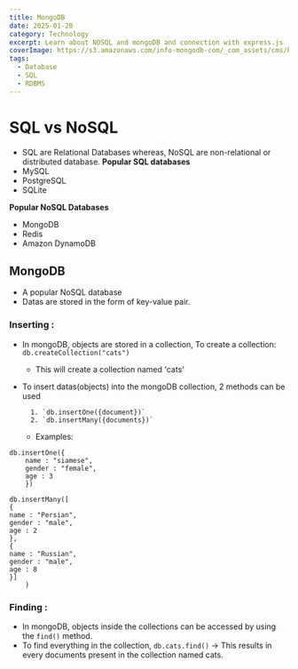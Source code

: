 ```yaml
---
title: MongoDB
date: 2025-01-20
category: Technology
excerpt: Learn about NOSQL and mongoDB and connection with express.js
coverImage: https://s3.amazonaws.com/info-mongodb-com/_com_assets/cms/kuzt9r42or1fxvlq2-Meta_Generic.png
tags:
  - Database
  - SQL
  - RDBMS
---
```


# SQL vs NoSQL
- SQL are Relational Databases whereas, NoSQL are non-relational or distributed database.
**Popular SQL databases**
- MySQL
- PostgreSQL
- SQLite

**Popular NoSQL Databases**
- MongoDB
- Redis
- Amazon DynamoDB

## MongoDB
- A popular NoSQL database
- Datas are stored in the form of key-value pair.
### Inserting :
- In mongoDB, objects are stored in a collection, To create a collection: `db.createCollection("cats")`
	- This will create a collection named 'cats'
- To insert datas(objects) into the mongoDB collection, 2 methods can be used

		1. `db.insertOne({document})`
		2. `db.insertMany({documents})`

	- Examples:
```
db.insertOne({
	name : "siamese",
	gender : "female",
	age : 3
	})
```

```
db.insertMany([
{
name : "Persian",
gender : "male",
age : 2
},
{
name : "Russian",
gender : "male",
age : 8
}]
	)
```

### Finding : 
- In mongoDB, objects inside the collections can be accessed by using the `find()` method.
- To find everything in the collection, `db.cats.find()` -> This results in every documents present in the collection named cats.
